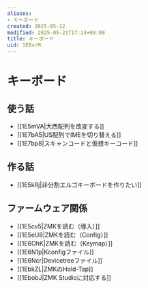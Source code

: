 ```yaml
---
aliases:
- キーボード
created: 2025-05-12
modified: 2025-05-21T17:14+09:00
title: キーボード
uid: 1E8vrM
---
```


# キーボード

## 使う話

- [[1E5mVA|大西配列を改変する]]
- [[1E7bA5|US配列でIMEを切り替える]]
- [[1E7bp8|スキャンコードと仮想キーコード]]

## 作る話

- [[1E5kRj|非分割エルゴキーボードを作りたい]]

## ファームウェア関係

- [[1E5cv5|ZMKを読む（導入）]]
- [[1E5eU8|ZMKを読む（Config）]]
- [[1E6OhK|ZMKを読む（Keymap）]]
- [[1E6N1p|Kconfigファイル]]
- [[1E6Ncr|Devicetreeファイル]]
- [[1EbkZL|ZMKのHold-Tap]]
- [[1EbobJ|ZMK Studioに対応する]]